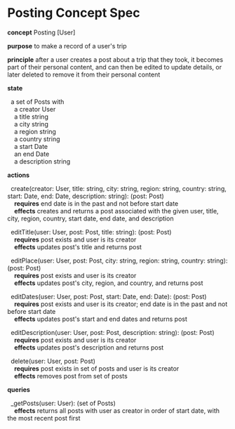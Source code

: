 # Posting Concept Spec

**concept** Posting [User]

**purpose** to make a record of a user's trip

**principle** after a user creates a post about a trip that they took, it becomes part of their personal content, and can then be edited to update details, or later deleted to remove it from their personal content

**state**

&nbsp; a set of Posts with \
&nbsp;&nbsp;&nbsp; a creator User \
&nbsp;&nbsp;&nbsp; a title string \
&nbsp;&nbsp;&nbsp; a city string \
&nbsp;&nbsp;&nbsp; a region string \
&nbsp;&nbsp;&nbsp; a country string \
&nbsp;&nbsp;&nbsp; a start Date \
&nbsp;&nbsp;&nbsp; an end Date \
&nbsp;&nbsp;&nbsp; a description string

**actions**

&nbsp; create(creator: User, title: string, city: string, region: string, country: string, start: Date, end: Date, description: string): (post: Post) \
&nbsp;&nbsp;&nbsp; **requires** end date is in the past and not before start date \
&nbsp;&nbsp;&nbsp; **effects** creates and returns a post associated with the given user, title, city, region, country, start date, end date, and description

&nbsp; editTitle(user: User, post: Post, title: string): (post: Post) \
&nbsp;&nbsp;&nbsp; **requires** post exists and user is its creator \
&nbsp;&nbsp;&nbsp; **effects** updates post's title and returns post

&nbsp; editPlace(user: User, post: Post, city: string, region: string, country: string): (post: Post) \
&nbsp;&nbsp;&nbsp; **requires** post exists and user is its creator \
&nbsp;&nbsp;&nbsp; **effects** updates post's city, region, and country, and returns post

&nbsp; editDates(user: User, post: Post, start: Date, end: Date): (post: Post) \
&nbsp;&nbsp;&nbsp; **requires** post exists and user is its creator; end date is in the past and not before start date  \
&nbsp;&nbsp;&nbsp; **effects** updates post's start and end dates and returns post

&nbsp; editDescription(user: User, post: Post, description: string): (post: Post) \
&nbsp;&nbsp;&nbsp; **requires** post exists and user is its creator \
&nbsp;&nbsp;&nbsp; **effects** updates post's description and returns post

&nbsp; delete(user: User, post: Post) \
&nbsp;&nbsp;&nbsp; **requires** post exists in set of posts and user is its creator \
&nbsp;&nbsp;&nbsp; **effects** removes post from set of posts

**queries**

&nbsp; _getPosts(user: User): (set of Posts) \
&nbsp;&nbsp;&nbsp; **effects** returns all posts with user as creator in order of start date, with the most recent post first
